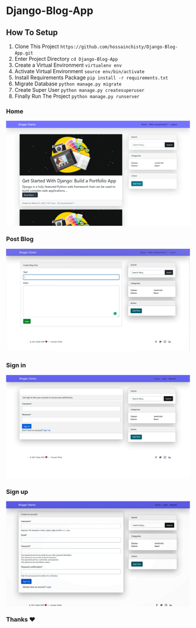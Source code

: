 # Django-Blog-App
## How To Setup
1. Clone This Project `https://github.com/hossainchisty/Django-Blog-App.git`
2. Enter Project Directory `cd Django-Blog-App`
3. Create a Virtual Environment `virtualenv env`
4. Activate Virtual Environment `source env/bin/activate`
5. Install Requirements Package `pip install -r requirements.txt`
6. Migrate Database `python manage.py migrate`
7. Create Super User `python manage.py createsuperuser`
8. Finally Run The Project `python manage.py runserver`

### Home
![Image of demo](https://github.com/hossainchisty/Django-Blog-App/blob/master/Finaldemo/home.png)

### Post Blog
![Image of demo](https://github.com/hossainchisty/Django-Blog-App/blob/master/Finaldemo/post_blog.png)

### Sign in
![Image of demo](https://github.com/hossainchisty/Django-Blog-App/blob/master/Finaldemo/signin.png)

### Sign up
![Image of demo](https://github.com/hossainchisty/Django-Blog-App/blob/master/Finaldemo/sigup.png)


### Thanks ❤
